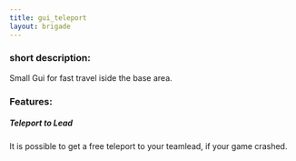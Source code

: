 ```yaml
---
title: gui_teleport
layout: brigade
---
```


### short description:
Small Gui for fast travel iside the base area.

### Features:
##### Teleport to Lead
It is possible to get a free teleport to your teamlead, if your game crashed.
